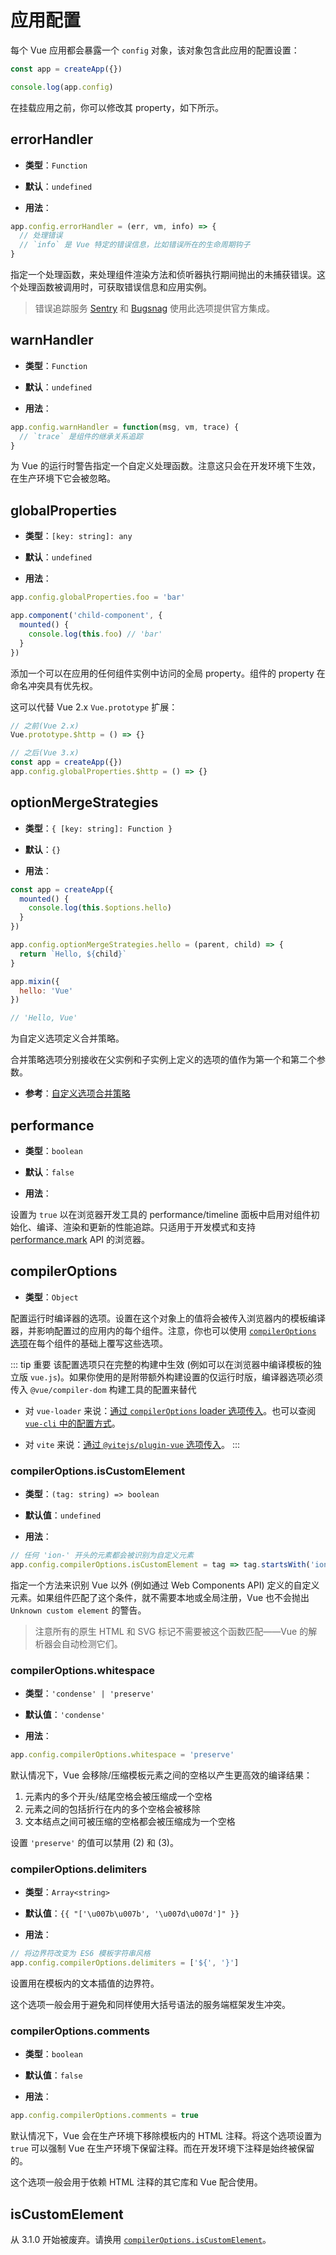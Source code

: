 # 应用配置

每个 Vue 应用都会暴露一个 `config` 对象，该对象包含此应用的配置设置：

```js
const app = createApp({})

console.log(app.config)
```

在挂载应用之前，你可以修改其 property，如下所示。

## errorHandler

- **类型**：`Function`

- **默认**：`undefined`

- **用法**：

```js
app.config.errorHandler = (err, vm, info) => {
  // 处理错误
  // `info` 是 Vue 特定的错误信息，比如错误所在的生命周期钩子
}
```

指定一个处理函数，来处理组件渲染方法和侦听器执行期间抛出的未捕获错误。这个处理函数被调用时，可获取错误信息和应用实例。

> 错误追踪服务 [Sentry](https://sentry.io/for/vue/) 和 [Bugsnag](https://docs.bugsnag.com/platforms/browsers/vue/) 使用此选项提供官方集成。

## warnHandler

- **类型**：`Function`

- **默认**：`undefined`

- **用法**：

```js
app.config.warnHandler = function(msg, vm, trace) {
  // `trace` 是组件的继承关系追踪
}
```

为 Vue 的运行时警告指定一个自定义处理函数。注意这只会在开发环境下生效，在生产环境下它会被忽略。

## globalProperties

- **类型**：`[key: string]: any`

- **默认**：`undefined`

- **用法**：

```js
app.config.globalProperties.foo = 'bar'

app.component('child-component', {
  mounted() {
    console.log(this.foo) // 'bar'
  }
})
```

添加一个可以在应用的任何组件实例中访问的全局 property。组件的 property 在命名冲突具有优先权。

这可以代替 Vue 2.x `Vue.prototype` 扩展：

```js
// 之前(Vue 2.x)
Vue.prototype.$http = () => {}

// 之后(Vue 3.x)
const app = createApp({})
app.config.globalProperties.$http = () => {}
```

## optionMergeStrategies

- **类型**：`{ [key: string]: Function }`

- **默认**：`{}`

- **用法**：

```js
const app = createApp({
  mounted() {
    console.log(this.$options.hello)
  }
})

app.config.optionMergeStrategies.hello = (parent, child) => {
  return `Hello, ${child}`
}

app.mixin({
  hello: 'Vue'
})

// 'Hello, Vue'
```

为自定义选项定义合并策略。

合并策略选项分别接收在父实例和子实例上定义的选项的值作为第一个和第二个参数。

- **参考**：[自定义选项合并策略](../guide/mixins.html#自定义选项合并策略)

## performance

- **类型**：`boolean`

- **默认**：`false`

- **用法**：

设置为 `true` 以在浏览器开发工具的 performance/timeline 面板中启用对组件初始化、编译、渲染和更新的性能追踪。只适用于开发模式和支持 [performance.mark](https://developer.mozilla.org/en-US/docs/Web/API/Performance/mark) API 的浏览器。

## compilerOptions <Badge text="3.1+" />

- **类型**：`Object`

配置运行时编译器的选项。设置在这个对象上的值将会被传入浏览器内的模板编译器，并影响配置过的应用内的每个组件。注意，你也可以使用 [`compilerOptions` 选项](/api/options-misc.html#compileroptions)在每个组件的基础上覆写这些选项。

::: tip 重要
该配置选项只在完整的构建中生效 (例如可以在浏览器中编译模板的独立版 `vue.js`)。如果你使用的是附带额外构建设置的仅运行时版，编译器选项必须传入 `@vue/compiler-dom` 构建工具的配置来替代

- 对 `vue-loader` 来说：[通过 `compilerOptions` loader 选项传入](https://vue-loader.vuejs.org/options.html#compileroptions)。也可以查阅 [`vue-cli` 中的配置方式](https://cli.vuejs.org/zh/guide/webpack.html#修改-loader-选项)。

- 对 `vite` 来说：[通过 `@vitejs/plugin-vue` 选项传入](https://github.com/vitejs/vite/tree/main/packages/plugin-vue#example-for-passing-options-to-vuecompiler-dom)。
:::

### compilerOptions.isCustomElement

- **类型**：`(tag: string) => boolean`

- **默认值**：`undefined`

- **用法**：

```js
// 任何 'ion-' 开头的元素都会被识别为自定义元素
app.config.compilerOptions.isCustomElement = tag => tag.startsWith('ion-')
```

指定一个方法来识别 Vue 以外 (例如通过 Web Components API) 定义的自定义元素。如果组件匹配了这个条件，就不需要本地或全局注册，Vue 也不会抛出 `Unknown custom element` 的警告。

> 注意所有的原生 HTML 和 SVG 标记不需要被这个函数匹配——Vue 的解析器会自动检测它们。

### compilerOptions.whitespace

- **类型**：`'condense' | 'preserve'`

- **默认值**：`'condense'`

- **用法**：

```js
app.config.compilerOptions.whitespace = 'preserve'
```

默认情况下，Vue 会移除/压缩模板元素之间的空格以产生更高效的编译结果：

1. 元素内的多个开头/结尾空格会被压缩成一个空格
2. 元素之间的包括折行在内的多个空格会被移除
3. 文本结点之间可被压缩的空格都会被压缩成为一个空格

设置 `'preserve'` 的值可以禁用 (2) 和 (3)。

### compilerOptions.delimiters

- **类型**：`Array<string>`

- **默认值**：`{{ "['\u007b\u007b', '\u007d\u007d']" }}`

- **用法**：

```js
// 将边界符改变为 ES6 模板字符串风格
app.config.compilerOptions.delimiters = ['${', '}']    
```

设置用在模板内的文本插值的边界符。

这个选项一般会用于避免和同样使用大括号语法的服务端框架发生冲突。

### compilerOptions.comments

- **类型**：`boolean`

- **默认值**：`false`

- **用法**：

```js
app.config.compilerOptions.comments = true
```

默认情况下，Vue 会在生产环境下移除模板内的 HTML 注释。将这个选项设置为 `true` 可以强制 Vue 在生产环境下保留注释。而在开发环境下注释是始终被保留的。

这个选项一般会用于依赖 HTML 注释的其它库和 Vue 配合使用。

## isCustomElement <Badge text="deprecated" type="warning"/>

从 3.1.0 开始被废弃。请换用 [`compilerOptions.isCustomElement`](#compileroptions-iscustomelement)。
